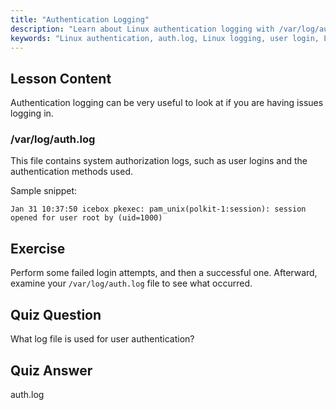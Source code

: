 ```yaml
---
title: "Authentication Logging"
description: "Learn about Linux authentication logging with /var/log/auth.log. Understand user logins and troubleshoot access issues with this essential guide."
keywords: "Linux authentication, auth.log, Linux logging, user login, Linux security, beginner, tutorial, guide"
---
```


## Lesson Content

Authentication logging can be very useful to look at if you are having issues logging in.

### /var/log/auth.log

This file contains system authorization logs, such as user logins and the authentication methods used.

Sample snippet:

```plaintext
Jan 31 10:37:50 icebox pkexec: pam_unix(polkit-1:session): session opened for user root by (uid=1000)
```

## Exercise

Perform some failed login attempts, and then a successful one. Afterward, examine your `/var/log/auth.log` file to see what occurred.

## Quiz Question

What log file is used for user authentication?

## Quiz Answer

auth.log
